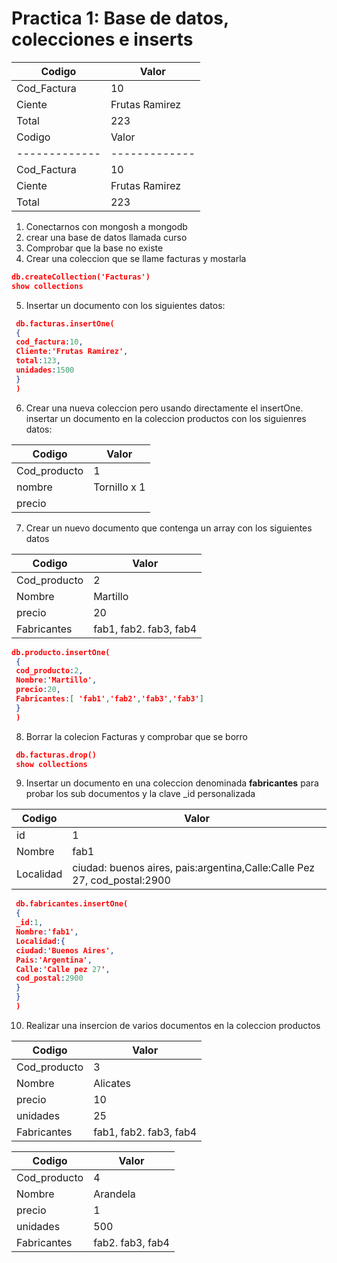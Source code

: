 # Practica 1: Base de datos, colecciones e inserts
| Codigo   | Valor   |
|-------------|-------------|
| Cod_Factura | 10 |
| Ciente | Frutas Ramirez |
| Total | 223 |
| Codigo   | Valor   |
|-------------|-------------|
| Cod_Factura | 10 |
| Ciente | Frutas Ramirez |
| Total | 223 |

1. Conectarnos con mongosh a mongodb
1. crear una base de datos llamada curso 
1. Comprobar que la base no existe 
1. Crear una coleccion que se llame facturas y mostarla 

``` json
db.createCollection('Facturas')
show collections
```

5. Insertar un documento con los siguientes datos: 


``` json
 db.facturas.insertOne(
 {
 cod_factura:10,
 Cliente:'Frutas Ramirez',
 total:123,
 unidades:1500
 }
 )
```
6. Crear una nueva coleccion pero usando directamente el insertOne. insertar un documento en la coleccion productos con los siguienres datos:

| Codigo   | Valor   |
|-------------|-------------|
| Cod_producto | 1 |
| nombre | Tornillo x 1 |
| precio  |

7. Crear un nuevo documento que contenga un array con los siguientes datos

| Codigo   | Valor   |
|-------------|-------------|
| Cod_producto | 2 |
| Nombre | Martillo |
| precio | 20 |
| Fabricantes | fab1, fab2. fab3, fab4 |

``` json 
db.producto.insertOne(
 {
 cod_producto:2,
 Nombre:'Martillo',
 precio:20,
 Fabricantes:[ 'fab1','fab2','fab3','fab3']
 }
 )
```
8. Borrar la colecion Facturas y comprobar que se borro 
``` json
 db.facturas.drop()
 show collections
```
9. Insertar un documento en una coleccion denominada **fabricantes** para probar los sub documentos y la clave _id personalizada

| Codigo   | Valor   |
|-------------|-------------|
| id | 1 |
| Nombre | fab1 |
| Localidad | ciudad: buenos aires, pais:argentina,Calle:Calle Pez 27, cod_postal:2900 |

``` json
 db.fabricantes.insertOne(
 {
 _id:1,
 Nombre:'fab1',
 Localidad:{
 ciudad:'Buenos Aires',
 Pais:'Argentina',
 Calle:'Calle pez 27',
 cod_postal:2900
 }
 }
 )
```
10. Realizar una insercion de varios documentos en la coleccion productos

| Codigo   | Valor   |
|-------------|-------------|
| Cod_producto | 3 |
| Nombre | Alicates|
| precio | 10 |
| unidades | 25 |
| Fabricantes | fab1, fab2. fab3, fab4 |

| Codigo   | Valor   |
|-------------|-------------|
| Cod_producto | 4 |
| Nombre | Arandela|
| precio | 1 |
| unidades | 500 |
| Fabricantes | fab2. fab3, fab4 |

